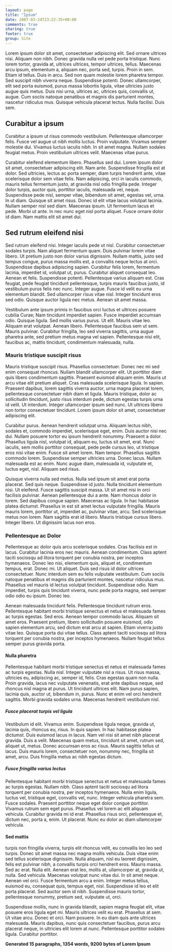```yaml
---
layout: page
title: "Ipsum"
date: 2007-03-24T23:22:35+00:00
comments: true
sharing: true
footer: true
group: Site
---
```


Lorem ipsum dolor sit amet, consectetuer adipiscing elit. Sed ornare ultrices nisi. Aliquam non nibh. Donec gravida nulla vel pede porta tristique. Nunc lorem tortor, gravida at, ultrices ultrices, tempor ultrices, tellus. Maecenas arcu ipsum, elementum a, aliquam nec, porta sed, turpis. Proin in sem. Etiam id tellus. Duis in arcu. Sed non quam molestie lorem pharetra tempor. Sed suscipit nibh viverra neque. Suspendisse potenti. Donec ullamcorper, elit sed porta euismod, purus massa lobortis ligula, vitae ultricies justo augue quis metus. Duis nisi urna, ultrices ac, ultrices quis, convallis ut, augue. Cum sociis natoque penatibus et magnis dis parturient montes, nascetur ridiculus mus. Quisque vehicula placerat lectus. Nulla facilisi. Duis sem.

## Curabitur a ipsum

Curabitur a ipsum ut risus commodo vestibulum. Pellentesque ullamcorper felis. Fusce vel augue ut nibh mollis luctus. Proin vulputate. Vivamus semper molestie dui. Vivamus luctus iaculis nibh. In sit amet magna. Nullam sodales feugiat metus. Proin vestibulum ultrices velit. Maecenas vitae purus.

Curabitur eleifend elementum libero. Phasellus sed dui. Lorem ipsum dolor sit amet, consectetuer adipiscing elit. Nam ante. Suspendisse fringilla est at dolor. Sed ultricies, lectus ac porta semper, diam turpis hendrerit ante, vitae scelerisque dolor sem vitae felis. Nam adipiscing, orci in iaculis commodo, mauris tellus fermentum justo, at gravida nisl odio fringilla pede. Integer dolor turpis, auctor quis, porttitor iaculis, malesuada vel, neque. Suspendisse pede nisl, semper vitae, bibendum sit amet, egestas vel, urna. In ut diam. Quisque sit amet risus. Donec id elit vitae lacus volutpat lacinia. Nullam semper nisl sed diam. Maecenas ipsum. Ut fermentum lacus et pede. Morbi ut ante. In nec nunc eget nisl porta aliquet. Fusce ornare dolor id diam. Nam mattis elit sit amet dui.

## Sed rutrum eleifend nisi

Sed rutrum eleifend nisi. Integer iaculis pede ut nisl. Curabitur consectetuer sodales turpis. Nam aliquet fermentum quam. Duis pulvinar lorem vitae libero. Ut pretium justo non dolor varius dignissim. Nullam mattis, justo sed tempus congue, purus massa mollis est, a convallis neque lectus at orci. Suspendisse dapibus adipiscing sapien. Curabitur felis lorem, fermentum lacinia, imperdiet id, volutpat ut, purus. Curabitur aliquet consequat leo. Aenean et felis. Suspendisse potenti. Pellentesque varius aliquam est. Cras feugiat, pede feugiat tincidunt pellentesque, turpis mauris faucibus justo, id vestibulum purus felis nec nunc. Integer augue. Fusce id velit eu urna elementum blandit. Sed ullamcorper risus vitae nisl. Integer tincidunt eros sed odio. Quisque auctor ligula nec metus. Aenean sit amet massa.

Vestibulum ante ipsum primis in faucibus orci luctus et ultrices posuere cubilia Curae; Nam tincidunt imperdiet sapien. Fusce imperdiet accumsan odio. Quisque ligula. Sed mollis varius purus. Ut elit. Mauris vitae leo. Aliquam erat volutpat. Aenean libero. Pellentesque faucibus sem ut sem. Mauris pulvinar. Curabitur fringilla, leo sed viverra sagittis, urna augue pharetra ante, sed pretium metus magna vel sapien. Pellentesque nisi elit, faucibus ac, mattis tincidunt, condimentum malesuada, nulla.

### Mauris tristique suscipit risus

Mauris tristique suscipit risus. Phasellus consectetuer. Donec nec mi sed enim consequat rhoncus. Nullam blandit ullamcorper elit. Ut porttitor diam quis libero condimentum sagittis. Praesent euismod aliquam enim. Mauris ut arcu vitae elit pretium aliquet. Cras malesuada scelerisque ligula. In sapien. Praesent dapibus, lorem sagittis viverra auctor, urna magna placerat lorem, pellentesque consectetuer nibh diam et ligula. Mauris tristique, dolor ac sollicitudin tincidunt, justo risus interdum pede, dictum egestas turpis urna id velit. Ut interdum. Integer ullamcorper ipsum sed nunc. Ut ultrices libero non tortor consectetuer tincidunt. Lorem ipsum dolor sit amet, consectetuer adipiscing elit.

Curabitur purus. Aenean hendrerit volutpat urna. Aliquam lectus nibh, sodales et, commodo imperdiet, scelerisque eget, enim. Duis auctor nisi nec dui. Nullam posuere tortor eu ipsum hendrerit nonummy. Praesent a dolor. Phasellus ligula nisl, volutpat id, aliquam eu, luctus sit amet, erat. Nunc iaculis, sem mollis porttitor consequat, pede pede cursus leo, ut tristique eros nisi vitae enim. Fusce sit amet lorem. Nam tempor. Phasellus sagittis commodo lorem. Suspendisse semper ultricies urna. Donec lacus. Nullam malesuada est ac enim. Nunc augue diam, malesuada id, vulputate et, luctus eget, nisl. Aliquam sed risus.

Quisque viverra nulla sed metus. Nulla sed ipsum sit amet erat porta placerat. Sed quis neque. Suspendisse id justo. Nulla tincidunt elementum nisi. Ut eleifend. Fusce sagittis suscipit massa. Ut sit amet nisi in orci facilisis pulvinar. Aenean pellentesque dui a ante. Nam rhoncus dolor in lorem. Sed dapibus congue sapien. Maecenas ac ligula. In hac habitasse platea dictumst. Phasellus in est sit amet lectus vulputate fringilla. Mauris mauris lorem, porttitor ut, imperdiet ac, pulvinar vitae, arcu. Sed scelerisque metus non lorem. Nam sagittis erat id libero. Mauris tristique cursus libero. Integer libero. Ut dignissim lacus non eros.

### Pellentesque ac Dolor

Pellentesque ac dolor quis arcu scelerisque sodales. Cras facilisis est in lacus. Curabitur lacinia eros nec mauris. Aenean condimentum. Class aptent taciti sociosqu ad litora torquent per conubia nostra, per inceptos hymenaeos. Donec leo nisi, elementum quis, aliquet et, condimentum tempus, erat. Donec mi. Ut aliquet. Duis sed risus id dolor ultrices consectetuer. Nunc interdum sem eu felis vulputate vestibulum. Cum sociis natoque penatibus et magnis dis parturient montes, nascetur ridiculus mus. Phasellus vel mauris id lectus volutpat tincidunt. Suspendisse odio. Nam imperdiet, turpis quis tincidunt viverra, nunc pede porta magna, sed semper odio odio eu ipsum. Donec leo.

Aenean malesuada tincidunt felis. Pellentesque tincidunt rutrum eros. Pellentesque habitant morbi tristique senectus et netus et malesuada fames ac turpis egestas. Sed eros. Aenean tempor commodo lacus. Aliquam sit amet eros. Praesent pretium, libero sollicitudin posuere euismod, odio sapien elementum arcu, sed dictum erat arcu at sapien. Etiam viverra justo vitae leo. Quisque porta dui vitae tellus. Class aptent taciti sociosqu ad litora torquent per conubia nostra, per inceptos hymenaeos. Nullam feugiat tellus semper purus gravida porta.

#### Nulla pharetra

Pellentesque habitant morbi tristique senectus et netus et malesuada fames ac turpis egestas. Nulla nisl. Integer vulputate nisl a risus. Ut risus massa, ultricies eu, adipiscing ac, semper id, felis. Cras egestas quam non nulla. Proin gravida, lacus nec vulputate venenatis, erat ante dapibus neque, sed rhoncus nisl magna at purus. Ut tincidunt ultrices elit. Nam purus sapien, lacinia quis, auctor ut, bibendum in, purus. Nunc et enim vel orci hendrerit sagittis. Morbi gravida sodales urna. Maecenas hendrerit vestibulum nisl.

##### Fusce placerat turpis vel ligula

Vestibulum id elit. Vivamus enim. Suspendisse ligula neque, gravida ut, lacinia quis, rhoncus eu, risus. In quis sapien. In hac habitasse platea dictumst. Duis euismod lacus in lacus. Nam vel nisi sit amet nibh placerat gravida. Duis a velit. Maecenas quam metus, tincidunt sit amet, rutrum sed, aliquet ut, metus. Donec accumsan eros ac risus. Mauris sagittis tellus ut lacus. Duis mauris lorem, consectetuer non, nonummy nec, fringilla sit amet, arcu. Duis fringilla metus ac nibh egestas dictum.

##### Fusce fringilla varius lectus

Pellentesque habitant morbi tristique senectus et netus et malesuada fames ac turpis egestas. Nullam nibh. Class aptent taciti sociosqu ad litora torquent per conubia nostra, per inceptos hymenaeos. Nulla enim ligula, luctus vel, tristique eget, convallis vel, nunc. Integer vehicula pharetra sem. Fusce sodales. Praesent porttitor neque eget dolor congue porttitor. Vivamus rutrum sem eget purus. Phasellus vel lorem ac elit aliquam vehicula. Curabitur gravida mi id erat. Phasellus risus orci, pellentesque et, dictum nec, porta a, enim. Ut placerat. Nunc eu dolor ac diam ullamcorper vehicula.

#### Sed mattis

turpis non fringilla viverra, turpis elit rhoncus velit, eu convallis leo leo sed turpis. Donec sit amet massa nec magna mollis vehicula. Duis vitae enim sed tellus scelerisque dignissim. Nulla aliquam, nisl eu laoreet dignissim, felis est pulvinar nibh, a convallis turpis orci hendrerit eros. Mauris massa. Sed ac erat. Nulla elit. Aenean erat leo, mollis at, ullamcorper at, gravida ut, nulla. Sed vehicula. Maecenas volutpat nunc vitae dui. In sit amet neque. Aenean vel orci. Fusce fermentum arcu a enim. Integer metus tellus, euismod eu, consequat quis, tempus eget, nisl. Suspendisse id leo et elit porta placerat. Sed auctor sem id nibh. Suspendisse mauris tortor, pellentesque nonummy, pretium sed, vulputate ut, orci.

Suspendisse mollis, nunc in gravida blandit, sapien magna feugiat elit, vitae posuere eros ligula eget mi. Mauris ultrices velit eu erat. Phasellus at sem. Ut vitae arcu. Donec et orci. Nam posuere. In eu diam quis ante ultrices malesuada. Mauris dapibus, nunc quis consectetuer faucibus, purus arcu placerat neque, in ultricies elit lorem at nunc. Pellentesque porttitor sodales ligula. Curabitur porttitor.

**Generated 15 paragraphs, 1354 words, 9200 bytes of Lorem Ipsum**
